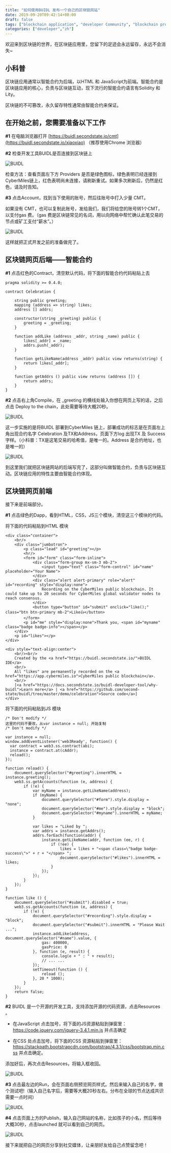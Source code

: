 ```yaml
---
title: "如何使用BUIDL 发布一个自己的区块链网站"
date: 2019-09-20T09:42:14+08:00
draft: false
tags: ["blockchain application", "developer Community", "blockchain programming"]
categories: ["developer","zh"]
---
```


欢迎来到区块链的世界，在区块链应用里，您留下的足迹会永远留存，永远不会消失~

## 小科普

区块链应用通常以智能合约为后端，以HTML 和 JavaScript为前端。智能合约是区块链应用的核心，负责与区块链互动，现下流行的智能合约语言有Solidity 和Lity。

区块链的不可篡改，永久留存特性通常由智能合约来保证。

## 在开始之前，您需要准备以下工作

**#1** 在电脑浏览器打开 [https://buidl.secondstate.io/cmt](https://buidl.secondstate.io/xiaoxiao) （推荐使用Chrome 浏览器）

**#2** 检查开发工具BUIDL是否连接到区块链上

![BUIDL](/images/20190920-BUIDL-demo-01.png)

检查方法：查看页面左下方 Providers 是否是绿色图标，绿色表明已经连接到CyberMiles链上，红色表明尚未连接，请刷新重试。如果多次刷新后，仍然是红色，请及时告知。

**#3** 点击Account，找到当下使用的账号，然后往账号中打入少量 CMT。

如果没有 CMT，也可以复制此账号，发给我们，我们将给您的账号转1个CMT，以支付gas 费。（gas 费是区块链常见的名词，用以向网络中帮忙确认此笔交易的节点或矿工支付“薪水”。）

![BUIDL](/images/20190920-BUIDL-demo-02.png)

这样就把正式开发之前的准备做完了。

## 区块链网页后端——智能合约

**#1** 点击红色的Contract，清空默认代码，将下面的智能合约代码粘贴上去
```
pragma solidity >= 0.4.0;

contract Celebration {

    string public greeting;
    mapping (address => string) likes;
    address [] addrs;

    constructor(string _greeting) public {
        greeting = _greeting;
    }

    function addLike (address _addr, string _name) public {
        likes[_addr] = _name;
        addrs.push(_addr);
    }

    function getLikeName(address _addr) public view returns(string) {
        return likes[_addr];
    }

    function getAddrs () public view returns (address []) {
        return addrs;
    }
}
```

**#2** 点击右上角Compile，在 _greeting 的横线处输入你想在网页上写的话，之后点击 Deploy to the chain，此处需要等待大概20秒。

![BUIDL](/images/20190920-BUIDL-demo-03.png)

这一步实施的是将BUIDL 部署到CyberMiles 链上，部署成功的标志是在页面左上角出现合约名字 Celebration 及TX和Address，页面下方log 出现TX 及 Success 字样。（小科普：TX是这笔交易的哈希值，是唯一的。Address 是合约地址，也是唯一的）

![BUIDL](/images/20190920-BUIDL-demo-04.png)

到这里我们就把区块链网站的后端写完了，这部分叫做智能合约，负责与区块链互动。区块链应用的特性主要由智能合约体现。

## 区块链网页前端

接下来是前端部分。

**#1** 点击绿色的Dapp，看到HTML，CSS，JS三个模块，清空这三个模块的代码。

将下面的代码粘贴到HTML 模块

```
<div class="container">
    <br/>
    <div class="jumbotron">
        <p class="lead" id="greeting"></p>
        <hr/>
        <form id="form" class="form-inline">
            <div class="form-group mx-sm-3 mb-2">
                <input type="text" class="form-control" id="name" placeholder="Your Name">
            </div>
            <div class="alert alert-primary" role="alert" id="recording" style="display:none">
                Recording on the CyberMiles public blockchain. It could take up to 20 seconds for CyberMiles global validator nodes to reach consensus.
            </div>
            <button type="button" id="submit" onclick="like();" class="btn btn-primary mb-2">Like👍</button>
        </form>
        <p id="me" style="display:none">Thank you, <span id="myname" class="badge badge-info"></span></p>
    </div>
    <p id="likes"></p>
</div>

<div style="text-align:center">
    <br/><br/>
    Created by the <a href="https://buidl.secondstate.io/">BUIDL IDE</a>
    <br/>
    All "likes" are permanently recorded on the <a href="https://app.cybermiles.io">CyberMiles public blockchain</a>.
    <br/>
    [<a href="https://docs.secondstate.io/buidl-developer-tool/why-buidl">Learn more</a> | <a href="https://github.com/second-state/buidl/tree/master/demo/celebration">Source code</a>]
</div>
```

将下面的代码粘贴到JS 模块

```
/* Don't modify */
这里的代码不要改，从var instance = null; 开始复制
/* Don't modify */

var instance = null;
window.addEventListener('web3Ready', function() {
  var contract = web3.ss.contract(abi);
  instance = contract.at(cAddr);
  reload();
});

function reload() {
    document.querySelector("#greeting").innerHTML = instance.greeting();
    web3.ss.getAccounts(function (e, address) {
        if (!e) {
            var myName = instance.getLikeName(address);
            if (myName) {
                document.querySelector("#form").style.display = "none";
                document.querySelector("#me").style.display = "block";
                document.querySelector("#myname").innerHTML = myName;
            }
            
            var likes = "Liked by ";
            var addrs = instance.getAddrs();
            addrs.forEach(function(addr) {
                instance.getLikeName(addr, function (ee, r) {
                    if (!ee) {
                        likes = likes + "<span class=\"badge badge-success\">" + r + "</span> ";
                        document.querySelector("#likes").innerHTML = likes;
                    }
                });
            });
        }
    });
}

function like () {
    document.querySelector("#submit").disabled = true;
    web3.ss.getAccounts(function (e, address) {
        if (!e) {
            document.querySelector("#recording").style.display = "block";
            document.querySelector("#submit").innerHTML = "Please Wait ...";
            instance.addLike(address, document.querySelector("#name").value, {
                gas: 400000,
                gasPrice: 0
            }, function (e, result) {
                console.log(e + " : " + result);
                // ... ...
            });
            setTimeout(function () {
                reload ();
            }, 20 * 1000);
        }
    });
    return false;
}
```

**#2** BUIDL 是一个开源的开发工具，支持添加开源的代码资源，点击Resources 。

* 在JavaScript 点击加号，将下面的JS资源粘贴到弹窗里：https://code.jquery.com/jquery-3.4.1.min.js 并点击确定

* 在CSS 处点击加号，将下面的CSS 资源粘贴到弹窗里：https://stackpath.bootstrapcdn.com/bootstrap/4.3.1/css/bootstrap.min.css 并点击确定。

添加好后，再次点击Resources，将输入框收回。

![BUIDL](/images/20190920-BUIDL-demo-06.png)

**#3** 点击最左边的Run，会在页面右侧预览网页样式。然后来输入自己的名字，做个测试吧!（输入自己名字后，需要等大概20秒左右。分布在全球的节点达成共识需要一点时间）

![BUIDL](/images/20190920-BUIDL-demo-07.png)

**#4** 点击页面上方的Publish，输入自己网站的名称，比如孩子的小名，然后等待大概30秒，点击launched 就可以看到自己的网页。

![BUIDL](/images/20190920-BUIDL-demo-08.png)

接下来就把自己的网页分享到社交媒体，让亲朋好友给自己点赞留念吧！
